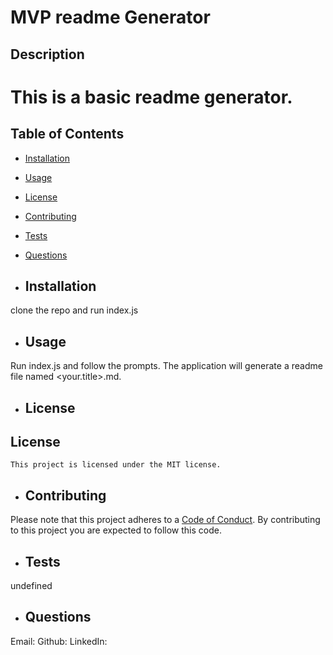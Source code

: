 
  # MVP readme Generator

  ## Description
  # This is a basic readme generator.

  ## Table of Contents
  * [Installation](#installation)
  * [Usage](#usage)
  * [License](#license)
  * [Contributing](#contributing)
  * [Tests](#tests)
  * [Questions](#questions)

  * ## Installation
  clone the repo and run index.js

  * ## Usage
  Run index.js and follow the prompts. The application will generate a readme file named <your.title>.md.

  * ## License
  ## License
    This project is licensed under the MIT license.

  * ## Contributing 
  Please note that this project adheres to a [Code of Conduct](CODE-OF-CONDUCT.md). By contributing to this project you are expected to follow this code.

  * ## Tests
  undefined

  * ## Questions
   Email: <your email address>
   Github: <your github username>
   LinkedIn: <your LinkedIn username>
  